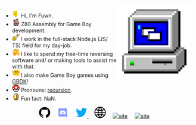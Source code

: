<img align="right" alt="GIF" src="https://github.com/8cy/8cy/blob/master/assets/computer.gif?raw=1" width="200vw" />

- <img alt="GIF" src="https://github.com/8cy/8cy/blob/master/assets/wave.gif?raw=1" width="20vw" /> Hi, I'm Fuwn.
- <img alt="GIF" src="https://github.com/8cy/8cy/blob/master/assets/gandalf_parrot.gif?raw=1" width="20vw" /> Z80 Assembly for Game Boy development.
- <img alt="GIF" src="https://github.com/8cy/8cy/blob/master/assets/headbang.gif?raw=1" width="20vw" /> I work in the full-stack Node.js (JS/ TS) field for my day-job.
- <img alt="GIF" src="https://github.com/8cy/8cy/blob/master/assets/hmm.gif?raw=1" width="20vw" /> I like to spend my free-time reversing software and/ or making tools to assist me with that.
- <img alt="GIF" src="https://github.com/8cy/8cy/blob/master/assets/happy.gif?raw=1" width="20vw" /> I also make Game Boy games using [GBDK](https://github.com/Zal0/gbdk-2020)!
- <img alt="GIF" src="https://github.com/8cy/8cy/blob/master/assets/powerup.gif?raw=1" width="20vw" /> Pronouns: [recursion](https://github.com/8cy/).
- <img alt="GIF" src="https://github.com/8cy/8cy/blob/master/assets/coin.gif?raw=1" width="20vw" /> Fun fact: NaN.

<p align="center">
  <a href="https://github.com/8cy" target="_blank"><img src="https://github.com/8cy/8cy/blob/master/assets/github.svg" width="30px" alt="mail"></a> &nbsp; &nbsp;
  <a href="https://discord.com/users/fun#1337" target="_blank"><img src="https://github.com/8cy/8cy/blob/master/assets/discord.svg" width="30px" alt="LinkedIn"></a> &nbsp; &nbsp;
  <a href="https://twitter.com/_fuwn" target="_blank"><img src="https://github.com/8cy/8cy/blob/master/assets/twitter.svg" width="30px" alt="Twitter">     </a> &nbsp; &nbsp;
  <a href="https://fuwn.me" target="_blank"><img src="https://github.com/8cy/8cy/blob/master/assets/site.svg" width="30px" alt="site"></a> &nbsp; &nbsp;
  <a href="https://repl.it/@fuwn" target="_blank"><img src="https://repl.it/public/images/favicon.ico" width="30px" alt="site"></a> &nbsp; &nbsp;
  <a href="https://youtube.com/Fuwny" target="_blank"><img src="https://www.youtube.com/s/desktop/28b67e7f/img/favicon.ico" width="30px" alt="site"></a> &nbsp; &nbsp;
</p>

